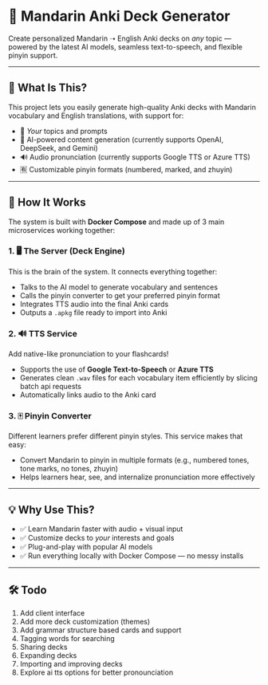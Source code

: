 # 🧠 Mandarin Anki Deck Generator

Create personalized Mandarin ➝ English Anki decks on *any* topic — powered by the latest AI models, seamless text-to-speech, and flexible pinyin support.

---

## 🚀 What Is This?

This project lets you easily generate high-quality Anki decks with Mandarin vocabulary and English translations, with support for:

- 🎯 *Your* topics and prompts
- 💬 AI-powered content generation (currently supports OpenAI, DeepSeek, and Gemini)
- 🔊 Audio pronunciation (currently supports Google TTS or Azure TTS)
- 🈶 Customizable pinyin formats (numbered, marked, and zhuyin)

---

## 🧩 How It Works

The system is built with **Docker Compose** and made up of 3 main microservices working together:

### 1. 🖥️ The Server (Deck Engine)

This is the brain of the system. It connects everything together:

- Talks to the AI model to generate vocabulary and sentences
- Calls the pinyin converter to get your preferred pinyin format
- Integrates TTS audio into the final Anki cards
- Outputs a `.apkg` file ready to import into Anki

### 2. 🔊 TTS Service

Add native-like pronunciation to your flashcards!

- Supports the use of **Google Text-to-Speech** or **Azure TTS**
- Generates clean `.wav` files for each vocabulary item efficiently by slicing batch api requests
- Automatically links audio to the Anki card

### 3. 🀄 Pinyin Converter

Different learners prefer different pinyin styles. This service makes that easy:

- Convert Mandarin to pinyin in multiple formats (e.g., numbered tones, tone marks, no tones, zhuyin)
- Helps learners hear, see, and internalize pronunciation more effectively

---

## 💡 Why Use This?

- ✅ Learn Mandarin faster with audio + visual input
- ✅ Customize decks to *your* interests and goals
- ✅ Plug-and-play with popular AI models
- ✅ Run everything locally with Docker Compose — no messy installs

---

## 🛠️ Todo

1. Add client interface
2. Add more deck customization (themes)
3. Add grammar structure based cards and support
4. Tagging words for searching
5. Sharing decks
6. Expanding decks
7. Importing and improving decks
8. Explore ai tts options for better pronounciation
